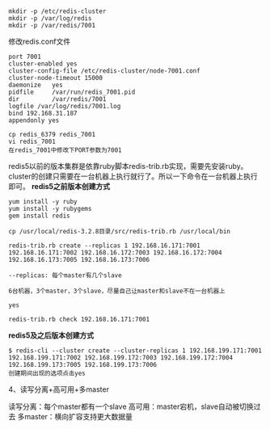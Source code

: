 #
```
mkdir -p /etc/redis-cluster
mkdir -p /var/log/redis
mkdir -p /var/redis/7001
```

修改redis.conf文件
```
port 7001
cluster-enabled yes
cluster-config-file /etc/redis-cluster/node-7001.conf
cluster-node-timeout 15000
daemonize	yes	
pidfile		/var/run/redis_7001.pid 						
dir 		/var/redis/7001		
logfile /var/log/redis/7001.log
bind 192.168.31.187		
appendonly yes
```

```
cp redis_6379 redis_7001
vi redis_7001
在redis_7001中修改下PORT参数为7001
```

redis5以前的版本集群是依靠ruby脚本redis-trib.rb实现，需要先安装ruby。cluster的创建只需要在一台机器上执行就行了。所以一下命令在一台机器上执行即可。
**redis5之前版本创建方式**
```shell
yum install -y ruby
yum install -y rubygems
gem install redis

cp /usr/local/redis-3.2.8目录/src/redis-trib.rb /usr/local/bin

redis-trib.rb create --replicas 1 192.168.16.171:7001 192.168.16.171:7002 192.168.16.172:7003 192.168.16.172:7004 192.168.16.173:7005 192.168.16.173:7006

--replicas: 每个master有几个slave

6台机器，3个master，3个slave，尽量自己让master和slave不在一台机器上

yes

redis-trib.rb check 192.168.16.171:7001

```

**redis5及之后版本创建方式**
```shell
$ redis-cli --cluster create --cluster-replicas 1 192.168.199.171:7001 192.168.199.171:7002 192.168.199.172:7003 192.168.199.172:7004 192.168.199.173:7005 192.168.199.173:7006
创建期间出现的选项点击yes
```

4、读写分离+高可用+多master

读写分离：每个master都有一个slave
高可用：master宕机，slave自动被切换过去
多master：横向扩容支持更大数据量